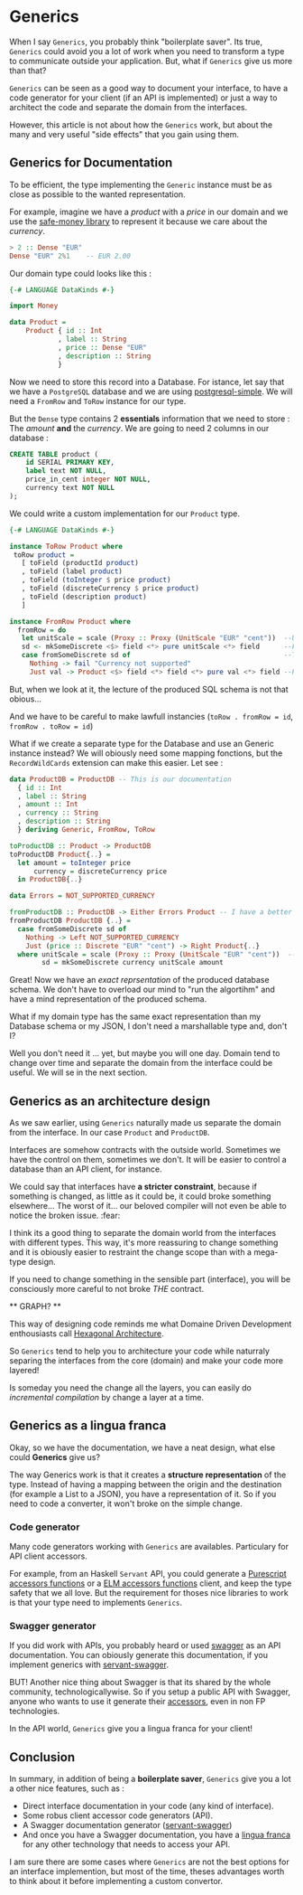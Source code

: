 # Generics


When I say `Generics`, you probably think "boilerplate saver". Its true, `Generics` could avoid you a lot of work when you need to transform a type to communicate outside your application. But, what if `Generics` give us more than that?

`Generics` can be seen as a good way to document your interface, to have a code generator for your client (if an API is implemented) or just a way to architect the code and separate the domain from the interfaces.

However, this article is not about how the `Generics` work, but about the many and very useful "side effects" that you gain using them.

## Generics for Documentation

To be efficient, the type implementing the `Generic` instance must be as close as possible to the wanted representation.

For example, imagine we have a _product_ with a _price_ in our domain and we use the [safe-money library](htytps://ren.zone/articles/safe-money) to represent it because we care about the _currency_. 

```Haskell
> 2 :: Dense "EUR"
Dense "EUR" 2%1    -- EUR 2.00
```

Our domain type could looks like this : 

```Haskell
{-# LANGUAGE DataKinds #-}

import Money

data Product = 
    Product { id :: Int
            , label :: String
            , price :: Dense "EUR"
            , description :: String
            }

```

Now we need to store this record into a Database. For istance, let say that we have a `PostgreSQL` database and we are using [postgresql-simple](https://hackage.haskell.org/package/postgresql-simple-0.6.2/docs/Database-PostgreSQL-Simple.html). We will need a `FromRow` and `ToRow` instance for our type.

But the `Dense` type contains 2 **essentials** information that we need to store : The _amount_ **and** the _currency_.
We are going to need 2 columns in our database : 

```Sql
CREATE TABLE product (
    id SERIAL PRIMARY KEY,
    label text NOT NULL,
    price_in_cent integer NOT NULL,
    currency text NOT NULL
);
```

We could write a custom implementation for our `Product` type.


```Haskell
{-# LANGUAGE DataKinds #-}

instance ToRow Product where
 toRow product =
   [ toField (productId product)
   , toField (label product)
   , toField (toInteger $ price product)
   , toField (discreteCurrency $ price product)
   , toField (description product)
   ]

instance FromRow Product where
  fromRow = do
   let unitScale = scale (Proxy :: Proxy (UnitScale "EUR" "cent"))  --Used scale
   sd <- mkSomeDiscrete <$> field <*> pure unitScale <*> field      --Function for serialization
   case fromSomeDiscrete sd of                                      --Transformation to Maybe Discrete
     Nothing -> fail "Currency not supported"
     Just val -> Product <$> field <*> field <*> pure val <*> field --Product creation
```


But, when we look at it, the lecture of the produced SQL schema is not that obious...

And we have to be careful to make lawfull instancies (`toRow . fromRow = id`, `fromRow . toRow = id`)

What if we create a separate type for the Database and use an Generic instance instead? We will obiously need some mapping fonctions, but the `RecordWildCards` extension can make this easier. Let see :

```haskell
data ProductDB = ProductDB -- This is our documentation
  { id :: Int
  , label :: String
  , amount :: Int
  , currency :: String
  , description :: String
  } deriving Generic, FromRow, ToRow

toProductDB :: Product -> ProductDB
toProductDB Product{..} =
  let amount = toInteger price
      currency = discreteCurrency price
  in ProductDB{..}

data Errors = NOT_SUPPORTED_CURRENCY

fromProductDB :: ProductDB -> Either Errors Product -- I have a better "fail faster" way that I will talk in another article.
fromProductDB ProductDB {..} =
  case fromSomeDiscrete sd of
    Nothing -> Left NOT_SUPPORTED_CURRENCY
    Just (price :: Discrete "EUR" "cent") -> Right Product{..}
  where unitScale = scale (Proxy :: Proxy (UnitScale "EUR" "cent"))  --Used scale
        sd = mkSomeDiscrete currency unitScale amount
```

Great! Now we have an _exact reprsentation_ of the produced database schema. We don't have to overload our mind to "run the algortihm" and have a mind representation of the produced schema.

What if my domain type has the same exact representation than my Database schema or my JSON, I don't need a marshallable type and, don't I?

Well you don't need it ... yet, but maybe you will one day. Domain tend to change over time and separate the domain from the interface could be useful. We will se in the next section. 

## Generics as an architecture design

As we saw earlier, using `Generics` naturally made us separate the domain from the interface. In our case `Product` and `ProductDB`.

Interfaces are somehow contracts with the outside world. Sometimes we have the control on them, sometimes we don't. It will be easier to control a database than an API client, for instance.

We could say that interfaces have **a stricter constraint**, because if something is changed, as little as it could be, it could broke something elsewhere... The worst of it... our beloved compiler will not even be able to notice the broken issue. :fear:

I think its a good thing to separate the domain world from the interfaces with different types. This way, it's more reassuring to change something and it is obiously easier to restraint the change scope than with a mega-type design.

If you need to change something in the sensible part (interface), you will be consciously more careful to not broke _THE_ contract.

** GRAPH? **

This way of designing code reminds me what Domaine Driven Development enthousiasts call [Hexagonal Architecture](https://alistair.cockburn.us/hexagonal-architecture/).

So `Generics` tend to help you to architecture your code while naturraly separing the interfaces from the core (domain) and make your code more layered!

Is someday you need the change all the layers, you can easily do _incremental compilation_ by change a layer at a time.

## Generics as a lingua franca

Okay, so we have the documentation, we have a neat design, what else could **Generics** give us?

The way Generics work is that it creates a **structure representation** of the type. Instead of having a mapping between the origin and the destination (for example a List to a JSON), you have a representation of it. So if you need to code a converter, it won't broke on the simple change. 

### Code generator

Many code generators working with `Generics` are availables. Particulary for API client accessors.

For example, from an Haskell `Servant` API, you could generate a [Purescript accessors functions](https://hackage.haskell.org/package/servant-purescript) or a [ELM accessors functions](https://hackage.haskell.org/package/servant-elm) client, and keep the type safety that we all love. But the requirement for thoses nice libraries to work is that your type need to implements `Generics`.

### Swagger generator

If you did work with APIs, you probably heard or used [swagger](https://swagger.io/) as an API documentation. You can obiously generate this documentation, if you implement generics with [servant-swagger](https://github.com/haskell-servant/servant-swagger).

BUT! Another nice thing about Swagger is that its shared by the whole community, technologicallywise. So if you setup a public API with Swagger, anyone who wants to use it generate their [accessors](https://github.com/swagger-api/swagger-codegen), even in non FP technologies.

In the API world, `Generics` give you a lingua franca for your client! 

## Conclusion

In summary, in addition of being a **boilerplate saver**, `Generics` give you a lot a other nice features, such as : 

- Direct interface documentation in your code (any kind of interface).
- Some robus client accessor code generators (API). 
- A Swagger documentation generator ([servant-swagger](https://github.com/haskell-servant/servant-swagger))
- And once you have a Swagger documentation, you have a [lingua franca](https://github.com/swagger-api/swagger-codegen) for any other technology that needs to access your API.

I am sure there are some cases where `Generics` are not the best options for an interface implemention, but most of the time, theses advantages worth to think about it before implementing a custom convertor.
